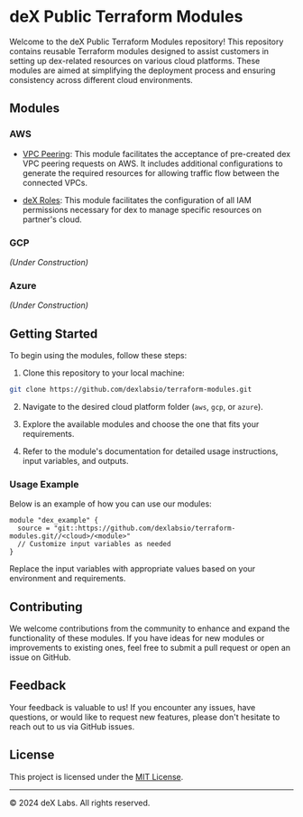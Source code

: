 # deX Public Terraform Modules

Welcome to the deX Public Terraform Modules repository! This repository
contains reusable Terraform modules designed to assist customers in
setting up dex-related resources on various cloud platforms. These
modules are aimed at simplifying the deployment process and ensuring
consistency across different cloud environments.

## Modules

### AWS

- [VPC Peering](aws/vpc-peering): This module facilitates the acceptance
    of pre-created dex VPC peering requests on AWS. It includes
    additional configurations to generate the required resources for
    allowing traffic flow between the connected VPCs.

- [deX Roles](aws/dex-roles): This module facilitates the configuration
    of all IAM permissions necessary for dex to manage specific resources
    on partner's cloud.

### GCP

_(Under Construction)_

### Azure

_(Under Construction)_

## Getting Started

To begin using the modules, follow these steps:

1. Clone this repository to your local machine:

```bash
git clone https://github.com/dexlabsio/terraform-modules.git
```

2. Navigate to the desired cloud platform folder (`aws`, `gcp`, or
    `azure`).

3. Explore the available modules and choose the one that fits your
    requirements.

4. Refer to the module's documentation for detailed usage instructions,
    input variables, and outputs.

### Usage Example

Below is an example of how you can use our modules:

```hcl
module "dex_example" {
  source = "git::https://github.com/dexlabsio/terraform-modules.git//<cloud>/<module>"  
  // Customize input variables as needed
}
```

Replace the input variables with appropriate values based on your
environment and requirements.

## Contributing

We welcome contributions from the community to enhance and expand the
functionality of these modules. If you have ideas for new modules or
improvements to existing ones, feel free to submit a pull request or open
an issue on GitHub.

## Feedback

Your feedback is valuable to us! If you encounter any issues, have
questions, or would like to request new features, please don't
hesitate to reach out to us via GitHub issues.

## License

This project is licensed under the [MIT License](LICENSE).

---
© 2024 deX Labs. All rights reserved.

